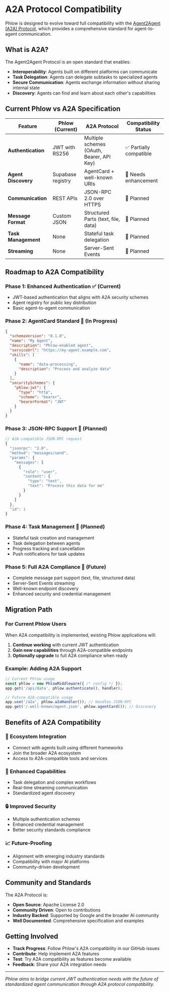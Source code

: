 # A2A Protocol Compatibility

Phlow is designed to evolve toward full compatibility with the [Agent2Agent (A2A) Protocol](https://a2aproject.github.io/A2A/latest/specification/), which provides a comprehensive standard for agent-to-agent communication.

## What is A2A?

The Agent2Agent Protocol is an open standard that enables:

- **Interoperability**: Agents built on different platforms can communicate
- **Task Delegation**: Agents can delegate subtasks to specialized agents  
- **Secure Communication**: Agents exchange information without sharing internal state
- **Discovery**: Agents can find and learn about each other's capabilities

## Current Phlow vs A2A Specification

| Feature | Phlow (Current) | A2A Protocol | Compatibility Status |
|---------|----------------|--------------|---------------------|
| **Authentication** | JWT with RS256 | Multiple schemes (OAuth, Bearer, API Key) | ✅ Partially compatible |
| **Agent Discovery** | Supabase registry | AgentCard + well-known URIs | 🔄 Needs enhancement |
| **Communication** | REST APIs | JSON-RPC 2.0 over HTTPS | 🔄 Planned |
| **Message Format** | Custom JSON | Structured Parts (text, file, data) | 🔄 Planned |
| **Task Management** | None | Stateful task delegation | 🔄 Planned |
| **Streaming** | None | Server-Sent Events | 🔄 Planned |

## Roadmap to A2A Compatibility

### Phase 1: Enhanced Authentication ✅ (Current)
- JWT-based authentication that aligns with A2A security schemes
- Agent registry for public key distribution
- Basic agent-to-agent communication

### Phase 2: AgentCard Standard 🔄 (In Progress)
```json
{
  "schemaVersion": "0.1.0",
  "name": "My Agent",
  "description": "Phlow-enabled agent",
  "serviceUrl": "https://my-agent.example.com",
  "skills": [
    {
      "name": "data-processing",
      "description": "Process and analyze data"
    }
  ],
  "securitySchemes": {
    "phlow-jwt": {
      "type": "http",
      "scheme": "bearer",
      "bearerFormat": "JWT"
    }
  }
}
```

### Phase 3: JSON-RPC Support 🔄 (Planned)
```javascript
// A2A-compatible JSON-RPC request
{
  "jsonrpc": "2.0",
  "method": "messages/send",
  "params": {
    "messages": [
      {
        "role": "user",
        "content": {
          "type": "text",
          "text": "Process this data for me"
        }
      }
    ]
  },
  "id": 1
}
```

### Phase 4: Task Management 🔄 (Planned)
- Stateful task creation and management
- Task delegation between agents
- Progress tracking and cancellation
- Push notifications for task updates

### Phase 5: Full A2A Compliance 🔄 (Future)
- Complete message part support (text, file, structured data)
- Server-Sent Events streaming
- Well-known endpoint discovery
- Enhanced security and credential management

## Migration Path

### For Current Phlow Users

When A2A compatibility is implemented, existing Phlow applications will:

1. **Continue working** with current JWT authentication
2. **Gain new capabilities** through A2A-compatible endpoints
3. **Optionally upgrade** to full A2A compliance when ready

### Example: Adding A2A Support

```javascript
// Current Phlow usage
const phlow = new PhlowMiddleware({ /* config */ });
app.get('/api/data', phlow.authenticate(), handler);

// Future A2A-compatible usage
app.use('/a2a', phlow.a2aHandler()); // Handles JSON-RPC
app.get('/.well-known/agent.json', phlow.agentCard()); // Discovery
```

## Benefits of A2A Compatibility

### 🔗 **Ecosystem Integration**
- Connect with agents built using different frameworks
- Join the broader A2A ecosystem
- Access to A2A-compatible tools and services

### 🚀 **Enhanced Capabilities**
- Task delegation and complex workflows
- Real-time streaming communication
- Standardized agent discovery

### 🔒 **Improved Security**
- Multiple authentication schemes
- Enhanced credential management
- Better security standards compliance

### 📈 **Future-Proofing**
- Alignment with emerging industry standards
- Compatibility with major AI platforms
- Community-driven development

## Community and Standards

The A2A Protocol is:

- **Open Source**: Apache License 2.0
- **Community Driven**: Open to contributions
- **Industry Backed**: Supported by Google and the broader AI community
- **Well Documented**: Comprehensive specification and examples

## Getting Involved

- **Track Progress**: Follow Phlow's A2A compatibility in our GitHub issues
- **Contribute**: Help implement A2A features
- **Test**: Try A2A compatibility as features become available
- **Feedback**: Share your A2A integration needs

---

*Phlow aims to bridge current JWT authentication needs with the future of standardized agent communication through A2A protocol compatibility.*